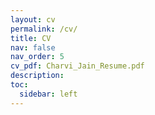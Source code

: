 ```yaml
---
layout: cv
permalink: /cv/
title: CV
nav: false
nav_order: 5
cv_pdf: Charvi_Jain_Resume.pdf
description: 
toc:
  sidebar: left
---
```


